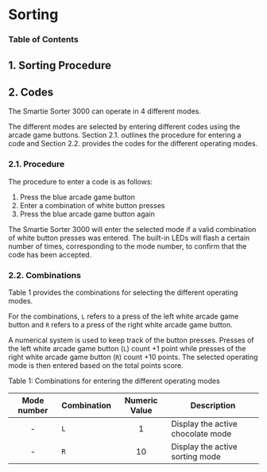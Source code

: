# Sorting

### Table of Contents

## 1. Sorting Procedure

## 2. Codes

The Smartie Sorter 3000 can operate in 4 different modes.

The different modes are selected by entering different codes using the arcade game buttons. Section 2.1. outlines the procedure for entering a code and Section 2.2. provides the codes for the different operating modes.

### 2.1. Procedure

The procedure to enter a code is as follows:

1. Press the blue arcade game button
2. Enter a combination of white button presses
3. Press the blue arcade game button again

The Smartie Sorter 3000 will enter the selected mode if a valid combination of white button presses was entered. The built-in LEDs will flash a certain number of times, corresponding to the mode number, to confirm that the code has been accepted.

### 2.2. Combinations

Table 1 provides the combinations for selecting the different operating modes.

For the combinations, `L` refers to a press of the left white arcade game button and `R` refers to a press of the right white arcade game button.

A numerical system is used to keep track of the button presses. Presses of the left white arcade game button (`L`) count +1 point while presses of the right white arcade game button (`R`) count +10 points. The selected operating mode is then entered based on the total points score.

Table 1: Combinations for entering the different operating modes

| Mode number | Combination | Numeric Value | Description                       |
|:-----------:|-------------|:-------------:|-----------------------------------|
| -           | `L`         |       1       | Display the active chocolate mode |
| -           | `R`         |       10      | Display the active sorting mode   |

